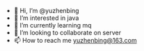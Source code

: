 - 👋 Hi, I’m @yuzhenbing
- 👀 I’m interested in java
- 🌱 I’m currently learning mq
- 💞️ I’m looking to collaborate on server
- 📫 How to reach me yuzhenbing@163.com

<!---
yuzhenbing/yuzhenbing is a ✨ special ✨ repository because its `README.md` (this file) appears on your GitHub profile.
You can click the Preview link to take a look at your changes.
--->
